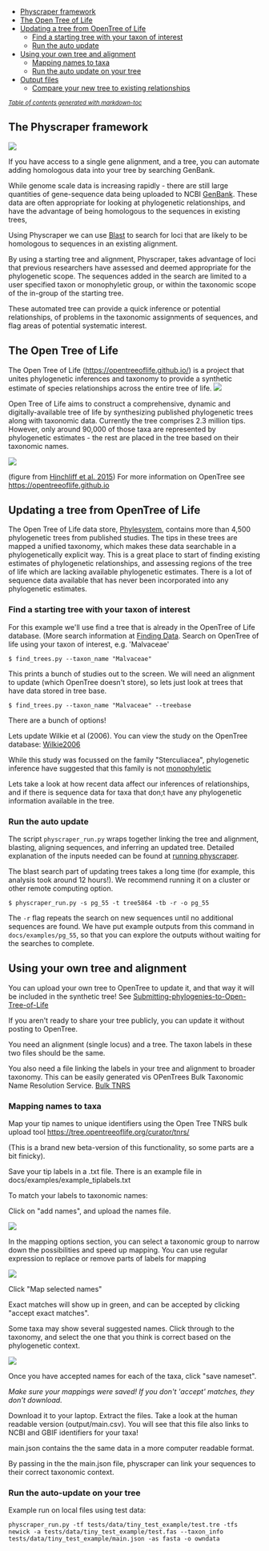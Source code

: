 - [Physcraper framework](#physcraper-framework)
- [The Open Tree of Life](#the-open-tree-of-life)
- [Updating a tree from OpenTree of Life](#updating-a-tree-from-opentree-of-life)
  * [Find a starting tree with your taxon of interest](#find-a-starting-tree-with-your-taxon-of-interest)
  * [Run the auto update](#run-the-auto-update)
- [Using your own tree and alignment](#using-your-own-tree-and-alignment)
  * [Mapping names to taxa](#mapping-names-to-taxa)
  * [Run the auto update on your tree](#run-the-auto-update-on-your-tree)
- [Output files](#output-files)
  * [Compare your new tree to existing relationships](#compare-your-new-tree-to-existing-relationships)

<small><i><a href='http://ecotrust-canada.github.io/markdown-toc/'>Table of contents generated with markdown-toc</a></i></small>


## The Physcraper framework

![](../img/schematic.svg)

If you have access to a single gene alignment, and a tree, you can automate adding homologous data into your tree by searching GenBank.

While genome scale data is increasing rapidly - there are still large quantities of gene-sequence data being uploaded to NCBI [GenBank](https://www.ncbi.nlm.nih.gov/genbank/statistics/).
These data are often appropriate for looking at phylogenetic relationships, and have the advantage of being homologous to the sequences in existing trees,

Using Physcraper we can use [Blast](https://blast.ncbi.nlm.nih.gov/Blast.cgi) to search for loci that are likely to be homologous to sequences in an existing alignment.

By using a starting tree and alignment, Physcraper, takes advantage of loci that previous researchers have assessed and deemed appropriate for the phylogenetic scope.
The sequences added in the search are limited to a user specified taxon or monophyletic group, or within the taxonomic scope of the in-group of the starting tree.

These automated tree can provide a quick inference or potential relationships, of problems in the taxonomic assignments of sequences, and flag areas of potential systematic interest.


## The Open Tree of Life

The Open Tree of Life (https://opentreeoflife.github.io/) is a project that unites phylogenetic inferences and taxonomy to provide a synthetic estimate of species relationships across the entire tree of life.
![](../img/otol_logo.png)


Open Tree of Life aims to construct a comprehensive, dynamic and digitally-available tree of life by synthesizing published phylogenetic trees along with taxonomic data.
Currently the tree comprises 2.3 million tips.
However, only around 90,000 of those taxa are represented by phylogenetic estimates - the rest are placed in the tree based on their taxonomic names.

![](../img/synthtreeleg.svg)

(figure from [Hinchliff et al. 2015](https://www.pnas.org/content/112/41/12764.short))
For more information on OpenTree see https://opentreeoflife.github.io


## Updating a tree from OpenTree of Life

The Open Tree of Life data store, [Phylesystem](https://academic.oup.com/bioinformatics/article/31/17/2794/183373), contains more than 4,500 phylogenetic trees from published studies.
The tips in these trees are mapped a unified taxonomy, which makes these data searchable in a phylogenetically explicit way.
This is a great place to start of finding existing estimates of phylogenetic relationships,
and assessing regions of the tree of life which are lacking available phylogenetic estimates.
There is a lot of sequence data available that has never been incorporated into any phylogenetic estimates.


### Find a starting tree with your taxon of interest


For this example we'll use find a tree that is already in the OpenTree of Life database. (More search information at [Finding Data](https://physcraper.readthedocs.io/en/latest/find_trees.html).
Search on OpenTree of life using your taxon of interest, e.g. 'Malvaceae'

    $ find_trees.py --taxon_name "Malvaceae"

This prints a bunch of studies out to the screen. We will need an alignment to update (which OpenTree doesn't store), so lets just look at trees that have data stored in tree base.

    $ find_trees.py --taxon_name "Malvaceae" --treebase

There are a bunch of options!

Lets update Wilkie et al (2006).
You can view the study on the OpenTree database: [Wilkie2006](https://tree.opentreeoflife.org/curator/study/view/pg_55)

While this study was focussed on the family "Sterculiacea",
phylogenetic inference have suggested that this family is not [monophyletic]((https://tree.opentreeoflife.org/opentree/argus/ottol@996482))

Lets take a look at how recent data affect our inferences of relationships, and if there is sequence data for taxa that don;t have any phylogenetic information available in the tree.

### Run the auto update

The script `physcraper_run.py` wraps together linking the tree and alignment, blasting, aligning sequences, and inferring an updated tree.
Detailed explanation of the inputs needed can be found at [running physcraper](https://physcraper.readthedocs.io/en/latest/physcraper_run.html).

The blast search part of updating trees takes a long time (for example, this analysis took around 12 hours!). We recommend running it on a cluster or other remote computing option.


    $ physcraper_run.py -s pg_55 -t tree5864 -tb -r -o pg_55

The `-r` flag repeats the search on new sequences until no additional sequences are found.
We have put example outputs from this command in `docs/examples/pg_55`, so that you can explore the outputs without waiting for the searches to complete.

## Using your own tree and alignment

You can upload your own tree to OpenTree to update it, and that way it will be included in the synthetic tree!
See [Submitting-phylogenies-to-Open-Tree-of-Life](https://github.com/OpenTreeOfLife/opentree/wiki/Submitting-phylogenies-to-Open-Tree-of-Life)

If you aren't ready to share your tree publicly, you can update it without posting to OpenTree.

You need an alignment (single locus) and a tree. The taxon labels in these two files should be the same.

You also need a file linking the labels in your tree and alignment to broader taxonomy. This can be easily generated vis OPenTrees Bulk Taxonomic Name Resolution Service. [Bulk TNRS](https://tree.opentreeoflife.org/curator/tnrs/)

### Mapping names to taxa

Map your tip names to unique identifiers using the Open Tree TNRS bulk upload tool https://tree.opentreeoflife.org/curator/tnrs/

(This is a brand new beta-version of this functionality, so some parts are a bit finicky).

Save your tip labels in a .txt file. There is an example file in docs/examples/example_tiplabels.txt

To match your labels to taxonomic names:

Click on "add names", and upload the names file.

![](../img/TNRS1.png)

In the mapping options section, you can select a taxonomic group to narrow down the possibilities and speed up mapping.
You can use regular expression to replace  or remove parts of labels for mapping


![](../img/TNRS2.png)

Click "Map selected names"


Exact matches will show up in green, and can be accepted by clicking "accept exact matches".

Some taxa may show several suggested names. Click through to the taxonomy, and select the one that you think is correct based on the phylogenetic context.

![](../img/TNRS3.png)

Once you have accepted names for each of the taxa, click "save nameset".

*Make sure your mappings were saved! If you don't 'accept' matches, they don't download.*

Download it to your laptop.
Extract the files.
Take a look at the human readable version (output/main.csv). You will see that this file also links to NCBI and GBIF identifiers for your taxa!

main.json contains the the same data in a more computer readable format.

By passing in the the main.json file, physcraper can link your sequences to their correct taxonomic context.

### Run the auto-update on your tree
Example run on local files using test data:

    physcraper_run.py -tf tests/data/tiny_test_example/test.tre -tfs newick -a tests/data/tiny_test_example/test.fas --taxon_info tests/data/tiny_test_example/main.json -as fasta -o owndata
